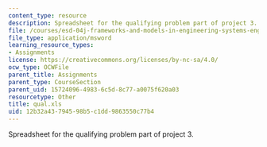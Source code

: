 ```yaml
---
content_type: resource
description: Spreadsheet for the qualifying problem part of project 3.
file: /courses/esd-04j-frameworks-and-models-in-engineering-systems-engineering-system-design-spring-2007/12b32a43794598b5c1dd9863550c77b4_qual.xls
file_type: application/msword
learning_resource_types:
- Assignments
license: https://creativecommons.org/licenses/by-nc-sa/4.0/
ocw_type: OCWFile
parent_title: Assignments
parent_type: CourseSection
parent_uid: 15724096-4983-6c5d-8c77-a0075f620a03
resourcetype: Other
title: qual.xls
uid: 12b32a43-7945-98b5-c1dd-9863550c77b4
---
```

Spreadsheet for the qualifying problem part of project 3.